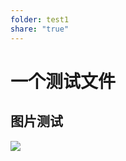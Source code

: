 ```yaml
---
folder: test1
share: "true"
---
```

# 一个测试文件
## 图片测试
![](../attachments/Pasted%20image%2020231007161635.png)